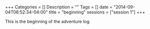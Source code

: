 +++
Categories = []
Description = ""
Tags = []
date = "2014-09-04T06:52:34-04:00"
title = "beginning"
sessions = ["session 1"]
+++

This is the beginning of the adventure log.